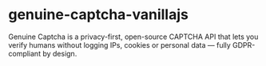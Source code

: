 # genuine-captcha-vanillajs
Genuine Captcha is a privacy-first, open-source CAPTCHA API that lets you verify humans without logging IPs, cookies or personal data — fully GDPR-compliant by design.
